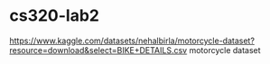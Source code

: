 # cs320-lab2


https://www.kaggle.com/datasets/nehalbirla/motorcycle-dataset?resource=download&select=BIKE+DETAILS.csv
	motorcycle dataset
